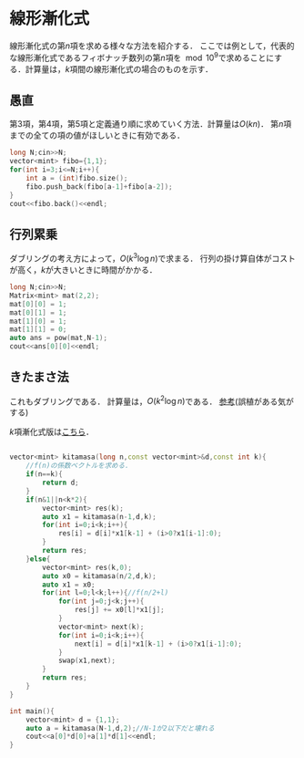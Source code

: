 # 線形漸化式
線形漸化式の第$n$項を求める様々な方法を紹介する．
ここでは例として，代表的な線形漸化式であるフィボナッチ数列の第$n$項を$\mod 10^9$で求めることにする．計算量は，$k$項間の線形漸化式の場合のものを示す．

## 愚直
第$3$項，第$4$項，第$5$項と定義通り順に求めていく方法．計算量は$O(kn)$．
第$n$項までの全ての項の値がほしいときに有効である．

```cpp
long N;cin>>N;
vector<mint> fibo={1,1};
for(int i=3;i<=N;i++){
    int a = (int)fibo.size();
    fibo.push_back(fibo[a-1]+fibo[a-2]);
}
cout<<fibo.back()<<endl;
```

## 行列累乗
ダブリングの考え方によって，$O(k^3\log n)$で求まる．
行列の掛け算自体がコストが高く，$k$が大きいときに時間がかかる．

```cpp
long N;cin>>N;
Matrix<mint> mat(2,2);
mat[0][0] = 1;
mat[0][1] = 1;
mat[1][0] = 1;
mat[1][1] = 0;
auto ans = pow(mat,N-1);
cout<<ans[0][0]<<endl;
```

## きたまさ法
これもダブリングである．
計算量は，$O(k^2\log n)$である．
[参考](https://outline.hatenadiary.jp/entry/2020/07/02/205628)(誤植がある気がする)

$k$項漸化式版は[こちら](https://atcoder.jp/contests/tdpc/submissions/35257624)．

```cpp

vector<mint> kitamasa(long n,const vector<mint>&d,const int k){
    //f(n)の係数ベクトルを求める．
    if(n==k){
        return d;
    }
    if(n&1||n<k*2){
        vector<mint> res(k);
        auto x1 = kitamasa(n-1,d,k);
        for(int i=0;i<k;i++){
            res[i] = d[i]*x1[k-1] + (i>0?x1[i-1]:0);
        }
        return res;
    }else{
        vector<mint> res(k,0);
        auto x0 = kitamasa(n/2,d,k);
        auto x1 = x0;
        for(int l=0;l<k;l++){//f(n/2+l)
            for(int j=0;j<k;j++){
                res[j] += x0[l]*x1[j];
            }
            vector<mint> next(k);
            for(int i=0;i<k;i++){
                next[i] = d[i]*x1[k-1] + (i>0?x1[i-1]:0);
            }
            swap(x1,next);
        }
        return res;
    }
}

int main(){
    vector<mint> d = {1,1};
    auto a = kitamasa(N-1,d,2);//N-1が2以下だと壊れる
    cout<<a[0]*d[0]+a[1]*d[1]<<endl;
}
```


